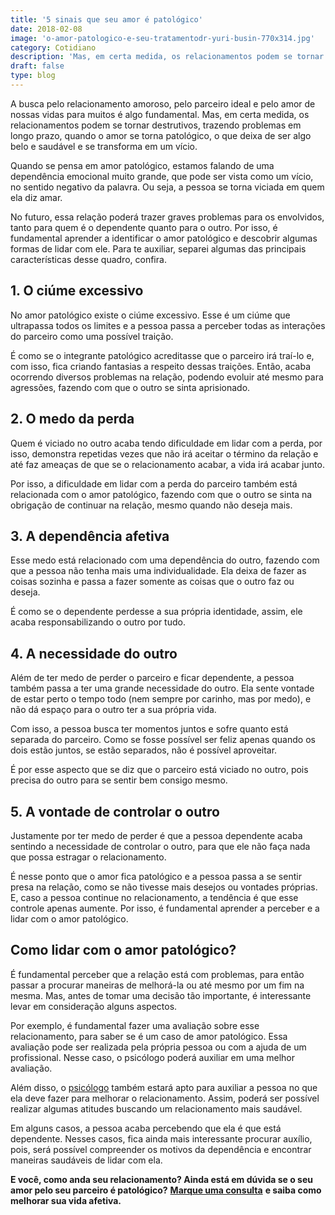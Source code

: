 ```yaml
---
title: '5 sinais que seu amor é patológico'
date: 2018-02-08
image: 'o-amor-patologico-e-seu-tratamentodr-yuri-busin-770x314.jpg'
category: Cotidiano
description: 'Mas, em certa medida, os relacionamentos podem se tornar destrutivos, trazendo problemas em longo prazo, quando o amor é patológico...'
draft: false
type: blog
---
```


A busca pelo relacionamento amoroso, pelo parceiro ideal e pelo amor de nossas vidas para muitos é algo fundamental. Mas, em certa medida, os relacionamentos podem se tornar destrutivos, trazendo problemas em longo prazo, quando o amor se torna patológico, o que deixa de ser algo belo e saudável e se transforma em um vício.

Quando se pensa em amor patológico, estamos falando de uma dependência emocional muito grande, que pode ser vista como um vício, no sentido negativo da palavra. Ou seja, a pessoa se torna viciada em quem ela diz amar.

No futuro, essa relação poderá trazer graves problemas para os envolvidos, tanto para quem é o dependente quanto para o outro. Por isso, é fundamental aprender a identificar o amor patológico e descobrir algumas formas de lidar com ele. Para te auxiliar, separei algumas das principais características desse quadro, confira.

## **1. O ciúme excessivo**

No amor patológico existe o ciúme excessivo. Esse é um ciúme que ultrapassa todos os limites e a pessoa passa a perceber todas as interações do parceiro como uma possível traição.

É como se o integrante patológico acreditasse que o parceiro irá traí-lo e, com isso, fica criando fantasias a respeito dessas traições. Então, acaba ocorrendo diversos problemas na relação, podendo evoluir até mesmo para agressões, fazendo com que o outro se sinta aprisionado.

## **2. O medo da perda**

Quem é viciado no outro acaba tendo dificuldade em lidar com a perda, por isso, demonstra repetidas vezes que não irá aceitar o término da relação e até faz ameaças de que se o relacionamento acabar, a vida irá acabar junto.

Por isso, a dificuldade em lidar com a perda do parceiro também está relacionada com o amor patológico, fazendo com que o outro se sinta na obrigação de continuar na relação, mesmo quando não deseja mais.

## **3. A dependência afetiva**

Esse medo está relacionado com uma dependência do outro, fazendo com que a pessoa não tenha mais uma individualidade. Ela deixa de fazer as coisas sozinha e passa a fazer somente as coisas que o outro faz ou deseja.

É como se o dependente perdesse a sua própria identidade, assim, ele acaba responsabilizando o outro por tudo.

## **4. A necessidade do outro**

Além de ter medo de perder o parceiro e ficar dependente, a pessoa também passa a ter uma grande necessidade do outro. Ela sente vontade de estar perto o tempo todo (nem sempre por carinho, mas por medo), e não dá espaço para o outro ter a sua própria vida.

Com isso, a pessoa busca ter momentos juntos e sofre quanto está separada do parceiro. Como se fosse possível ser feliz apenas quando os dois estão juntos, se estão separados, não é possível aproveitar.

É por esse aspecto que se diz que o parceiro está viciado no outro, pois precisa do outro para se sentir bem consigo mesmo.

## **5. A vontade de controlar o outro**

Justamente por ter medo de perder é que a pessoa dependente acaba sentindo a necessidade de controlar o outro, para que ele não faça nada que possa estragar o relacionamento.

É nesse ponto que o amor fica patológico e a pessoa passa a se sentir presa na relação, como se não tivesse mais desejos ou vontades próprias. E, caso a pessoa continue no relacionamento, a tendência é que esse controle apenas aumente. Por isso, é fundamental aprender a perceber e a lidar com o amor patológico.

## **Como lidar com o amor patológico?**

É fundamental perceber que a relação está com problemas, para então passar a procurar maneiras de melhorá-la ou até mesmo por um fim na mesma. Mas, antes de tomar uma decisão tão importante, é interessante levar em consideração alguns aspectos.

Por exemplo, é fundamental fazer uma avaliação sobre esse relacionamento, para saber se é um caso de amor patológico. Essa avaliação pode ser realizada pela própria pessoa ou com a ajuda de um profissional. Nesse caso, o psicólogo poderá auxiliar em uma melhor avaliação.

Além disso, o [psicólogo](/sobre-o-yuri-busin/) também estará apto para auxiliar a pessoa no que ela deve fazer para melhorar o relacionamento. Assim, poderá ser possível realizar algumas atitudes buscando um relacionamento mais saudável.

Em alguns casos, a pessoa acaba percebendo que ela é que está dependente. Nesses casos, fica ainda mais interessante procurar auxílio, pois, será possível compreender os motivos da dependência e encontrar maneiras saudáveis de lidar com ela.

**E você, como anda seu relacionamento? Ainda está em dúvida se o seu amor pelo seu parceiro é patológico?** [**Marque uma consulta**](/contato/) **e saiba como melhorar sua vida afetiva.**
